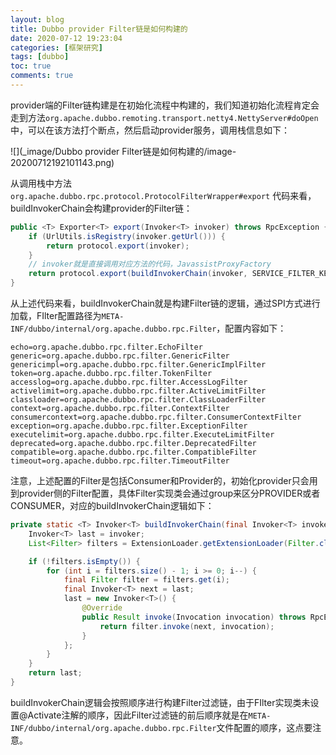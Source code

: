 ```yaml
---
layout: blog
title: Dubbo provider Filter链是如何构建的
date: 2020-07-12 19:23:04
categories: [框架研究]
tags: [dubbo]
toc: true
comments: true
---
```


provider端的Filter链构建是在初始化流程中构建的，我们知道初始化流程肯定会走到方法`org.apache.dubbo.remoting.transport.netty4.NettyServer#doOpen`中，可以在该方法打个断点，然后启动provider服务，调用栈信息如下：

![](_image/Dubbo provider Filter链是如何构建的/image-20200712192101143.png)

从调用栈中方法 `org.apache.dubbo.rpc.protocol.ProtocolFilterWrapper#export` 代码来看，buildInvokerChain会构建provider的Filter链：

```java
public <T> Exporter<T> export(Invoker<T> invoker) throws RpcException {
    if (UrlUtils.isRegistry(invoker.getUrl())) {
        return protocol.export(invoker);
    }
    // invoker就是直接调用对应方法的代码，JavassistProxyFactory
    return protocol.export(buildInvokerChain(invoker, SERVICE_FILTER_KEY, CommonConstants.PROVIDER));
}
```

从上述代码来看，buildInvokerChain就是构建Filter链的逻辑，通过SPI方式进行加载，FIlter配置路径为`META-INF/dubbo/internal/org.apache.dubbo.rpc.Filter`，配置内容如下：

```shell
echo=org.apache.dubbo.rpc.filter.EchoFilter
generic=org.apache.dubbo.rpc.filter.GenericFilter
genericimpl=org.apache.dubbo.rpc.filter.GenericImplFilter
token=org.apache.dubbo.rpc.filter.TokenFilter
accesslog=org.apache.dubbo.rpc.filter.AccessLogFilter
activelimit=org.apache.dubbo.rpc.filter.ActiveLimitFilter
classloader=org.apache.dubbo.rpc.filter.ClassLoaderFilter
context=org.apache.dubbo.rpc.filter.ContextFilter
consumercontext=org.apache.dubbo.rpc.filter.ConsumerContextFilter
exception=org.apache.dubbo.rpc.filter.ExceptionFilter
executelimit=org.apache.dubbo.rpc.filter.ExecuteLimitFilter
deprecated=org.apache.dubbo.rpc.filter.DeprecatedFilter
compatible=org.apache.dubbo.rpc.filter.CompatibleFilter
timeout=org.apache.dubbo.rpc.filter.TimeoutFilter
```

注意，上述配置的Filter是包括Consumer和Provider的，初始化provider只会用到provider侧的Filter配置，具体Filter实现类会通过group来区分PROVIDER或者CONSUMER，对应的buildInvokerChain逻辑如下：

```java
private static <T> Invoker<T> buildInvokerChain(final Invoker<T> invoker, String key, String group) {
    Invoker<T> last = invoker;
    List<Filter> filters = ExtensionLoader.getExtensionLoader(Filter.class).getActivateExtension(invoker.getUrl(), key, group);

    if (!filters.isEmpty()) {
        for (int i = filters.size() - 1; i >= 0; i--) {
            final Filter filter = filters.get(i);
            final Invoker<T> next = last;
            last = new Invoker<T>() {
                @Override
                public Result invoke(Invocation invocation) throws RpcException {
                    return filter.invoke(next, invocation);
                }
            };
        }
    }
    return last;
}
```

buildInvokerChain逻辑会按照顺序进行构建Filter过滤链，由于FIlter实现类未设置@Activate注解的顺序，因此Filter过滤链的前后顺序就是在`META-INF/dubbo/internal/org.apache.dubbo.rpc.Filter`文件配置的顺序，这点要注意。